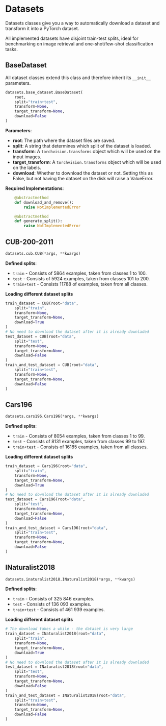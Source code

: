 # Datasets

Datasets classes give you a way to automatically download a dataset and transform it into a PyTorch dataset.

All implemented datasets have disjoint train-test splits, ideal for benchmarking on image retrieval and one-shot/few-shot classification tasks.

## BaseDataset

All dataset classes extend this class and therefore inherit its ```__init__``` parameters.

```python
datasets.base_dataset.BaseDataset(
    root, 
    split="train+test", 
    transform=None, 
    target_transform=None, 
    download=False
)
```

**Parameters**:

* **root**: The path where the dataset files are saved.
* **split**: A string that determines which split of the dataset is loaded. 
* **transform**: A `torchvision.transforms` object which will be used on the input images. 
* **target_transform**: A `torchvision.transforms` object which will be used on the labels. 
* **download**: Whether to download the dataset or not. Setting this as False, but not having the dataset on the disk will raise a ValueError.

**Required Implementations**:
```python
    @abstractmethod
    def download_and_remove():
        raise NotImplementedError

    @abstractmethod
    def generate_split():
        raise NotImplementedError
```

## CUB-200-2011

```python
datasets.cub.CUB(*args, **kwargs)
```

**Defined splits**: 

- `train` - Consists of 5864 examples, taken from classes 1 to 100.
- `test` - Consists of 5924 examples, taken from classes 101 to 200.
- `train+test` - Consists 11788 of examples, taken from all classes.

**Loading different dataset splits**
```python
train_dataset = CUB(root="data", 
    split="train", 
    transform=None, 
    target_transform=None, 
    download=True
)
# No need to download the dataset after it is already downladed
test_dataset = CUB(root="data", 
    split="test", 
    transform=None, 
    target_transform=None, 
    download=False
)
train_and_test_dataset = CUB(root="data", 
    split="train+test", 
    transform=None, 
    target_transform=None, 
    download=False
) 
```

## Cars196

```python
datasets.cars196.Cars196(*args, **kwargs)
```

**Defined splits**: 

- `train` - Consists of 8054 examples, taken from classes 1 to 99.
- `test` - Consists of 8131 examples, taken from classes 99 to 197.
- `train+test` - Consists of 16185 examples, taken from all classes.

**Loading different dataset splits**
```python
train_dataset = Cars196(root="data", 
    split="train", 
    transform=None, 
    target_transform=None, 
    download=True
)
# No need to download the dataset after it is already downladed
test_dataset = Cars196(root="data", 
    split="test", 
    transform=None, 
    target_transform=None, 
    download=False
)
train_and_test_dataset = Cars196(root="data", 
    split="train+test", 
    transform=None, 
    target_transform=None, 
    download=False
) 
```

## INaturalist2018

```python
datasets.inaturalist2018.INaturalist2018(*args, **kwargs)
```

**Defined splits**: 

- `train` - Consists of 325 846 examples.
- `test` - Consists of 136 093 examples.
- `train+test` - Consists of 461 939 examples.

**Loading different dataset splits**
```python
# The download takes a while - the dataset is very large
train_dataset = INaturalist2018(root="data", 
    split="train", 
    transform=None, 
    target_transform=None, 
    download=True
)
# No need to download the dataset after it is already downladed
test_dataset = INaturalist2018(root="data", 
    split="test", 
    transform=None, 
    target_transform=None, 
    download=False
)
train_and_test_dataset = INaturalist2018(root="data", 
    split="train+test", 
    transform=None, 
    target_transform=None, 
    download=False
) 
```
